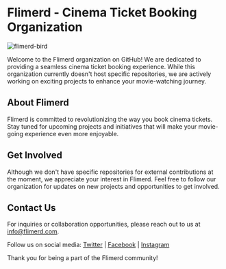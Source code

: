 # Flimerd - Cinema Ticket Booking Organization

![flimerd-bird](https://github.com/flimerd/.github/assets/79862040/6db43a00-fc86-448d-b4c9-0ae13db953b3)

Welcome to the Flimerd organization on GitHub! We are dedicated to providing a seamless cinema ticket booking experience. While this organization currently doesn't host specific repositories, we are actively working on exciting projects to enhance your movie-watching journey.

## About Flimerd

Flimerd is committed to revolutionizing the way you book cinema tickets. Stay tuned for upcoming projects and initiatives that will make your movie-going experience even more enjoyable.

## Get Involved

Although we don't have specific repositories for external contributions at the moment, we appreciate your interest in Flimerd. Feel free to follow our organization for updates on new projects and opportunities to get involved.

## Contact Us

For inquiries or collaboration opportunities, please reach out to us at [info@flimerd.com](mailto:info@flimerd.com).

Follow us on social media: [Twitter](https://twitter.com/flimerd) | [Facebook](https://facebook.com/flimerd) | [Instagram](https://instagram.com/flimerd)

Thank you for being a part of the Flimerd community!
